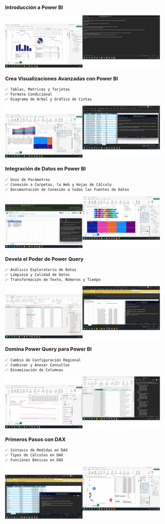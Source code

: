 ### Introducción a Power BI

![alt text](imgs/image.png)

### Crea Visualizaciones Avanzadas con Power BI
    ✅ Tablas, Matrices y Tarjetas
    ✅ Formato Condicional
    ✅ Diagrama de Árbol y Gráfico de Cintas

![alt text](imgs/image2.png)

### Integración de Datos en Power BI
    ✅ Usos de Parámetros
    ✅ Conexión a Carpetas, la Web y Hojas de Cálculo
    ✅ Documentación de Conexión a todas las Fuentes de Datos

![alt text](imgs/image3.png)

### Devela el Poder de Power Query
    ✅ Análisis Exploratorio de Datos
    ✅ Limpieza y Calidad de Datos
    ✅ Transformación de Texto, Números y Tiempo
    
![alt text](imgs/image4.png)

### Domina Power Query para Power BI
    ✅ Cambio de Configuración Regional
    ✅ Combinar y Anexar Consultas
    ✅ Dinamización de Columnas

![alt text](imgs/image5.png)

### Primeros Pasos con DAX
    ✅ Sintaxis de Medidas en DAX
    ✅ Tipos de Cálculos en DAX
    ✅ Funciones Básicas en DAX

![alt text](imgs/image6.png)